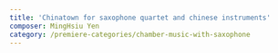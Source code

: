 ```yaml
---
title: 'Chinatown for saxophone quartet and chinese instruments'
composer: MingHsiu Yen
category: /premiere-categories/chamber-music-with-saxophone
---
```


